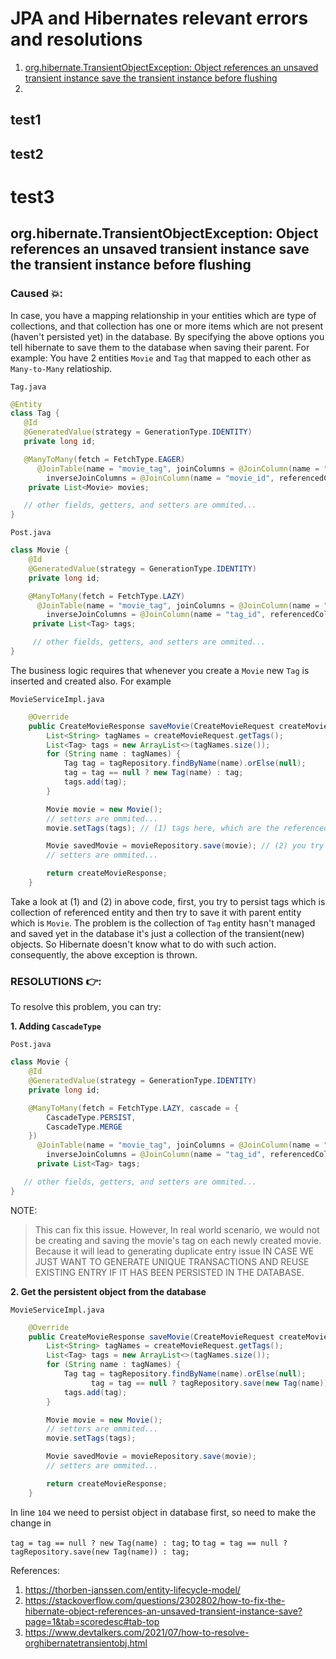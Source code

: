 # JPA and Hibernates relevant errors and resolutions

1. [org.hibernate.TransientObjectException: Object references an unsaved transient instance save the transient instance before flushing](#org.hibernate.TransientObjectException:-object-references-an-unsaved-transient-instance-save-the-transient-instance-before-flushing)
2. [](#)

## test1

>

## test2

>

# test3

>

## org.hibernate.TransientObjectException: Object references an unsaved transient instance save the transient instance before flushing

### Caused 💥:

In case, you have a mapping relationship in your entities which are type of collections, and that collection has one or more items which are not present (haven't persisted yet)
in the database. By specifying the above options you tell hibernate to save them to the database when saving their parent. For example:
You have 2 entities `Movie` and `Tag` that mapped to each other as `Many-to-Many` relatioship.

`Tag.java`

```java
@Entity
class Tag {
   @Id
   @GeneratedValue(strategy = GenerationType.IDENTITY)
   private long id;

   @ManyToMany(fetch = FetchType.EAGER)
      @JoinTable(name = "movie_tag", joinColumns = @JoinColumn(name = "tag_id", referencedColumnName = "id"),
        inverseJoinColumns = @JoinColumn(name = "movie_id", referencedColumnName = "id"))
    private List<Movie> movies;

   // other fields, getters, and setters are ommited...
}
```

`Post.java`

```java
class Movie {
    @Id
    @GeneratedValue(strategy = GenerationType.IDENTITY)
    private long id;

    @ManyToMany(fetch = FetchType.LAZY)
      @JoinTable(name = "movie_tag", joinColumns = @JoinColumn(name = "movie_id", referencedColumnName = "id"),
        inverseJoinColumns = @JoinColumn(name = "tag_id", referencedColumnName = "id"))
     private List<Tag> tags;

     // other fields, getters, and setters are ommited...
}
```

The business logic requires that whenever you create a `Movie` new `Tag` is inserted and created also. For example

`MovieServiceImpl.java`

```java
    @Override
    public CreateMovieResponse saveMovie(CreateMovieRequest createMovieRequest) {
        List<String> tagNames = createMovieRequest.getTags();
        List<Tag> tags = new ArrayList<>(tagNames.size());
        for (String name : tagNames) {
            Tag tag = tagRepository.findByName(name).orElse(null);
            tag = tag == null ? new Tag(name) : tag;
            tags.add(tag);
        }

        Movie movie = new Movie();
        // setters are ommited...
        movie.setTags(tags); // (1) tags here, which are the referenced entity

        Movie savedMovie = movieRepository.save(movie); // (2) you try to persit parent object with referenced object
        // setters are ommited...

        return createMovieResponse;
    }
```

Take a look at (1) and (2) in above code, first, you try to persist tags which is collection of referenced entity and then try to save it with parent entity
which is `Movie`. The problem is the collection of `Tag` entity hasn't managed and saved yet in the database it's just a collection of the transient(new) objects.
So Hibernate doesn't know what to do with such action. consequently, the above exception is thrown.

### RESOLUTIONS 👉:

To resolve this problem, you can try:

**1. Adding `CascadeType`**

`Post.java`

```java
class Movie {
    @Id
    @GeneratedValue(strategy = GenerationType.IDENTITY)
    private long id;

    @ManyToMany(fetch = FetchType.LAZY, cascade = {
        CascadeType.PERSIST,
        CascadeType.MERGE
    })
	  @JoinTable(name = "movie_tag", joinColumns = @JoinColumn(name = "movie_id", referencedColumnName = "id"),
        inverseJoinColumns = @JoinColumn(name = "tag_id", referencedColumnName = "id"))
	  private List<Tag> tags;

   // other fields, getters, and setters are ommited...
}
```

NOTE:

> This can fix this issue. However, In real world scenario, we would not be creating and saving the movie's tag on each newly created movie.
> Because it will lead to generating duplicate entry issue IN CASE WE JUST WANT TO GENERATE UNIQUE TRANSACTIONS AND REUSE EXISTING ENTRY IF IT HAS BEEN
> PERSISTED IN THE DATABASE.

**2. Get the persistent object from the database**

`MovieServiceImpl.java`

```java
    @Override
    public CreateMovieResponse saveMovie(CreateMovieRequest createMovieRequest) {
        List<String> tagNames = createMovieRequest.getTags();
        List<Tag> tags = new ArrayList<>(tagNames.size());
        for (String name : tagNames) {
            Tag tag = tagRepository.findByName(name).orElse(null);
			      tag = tag == null ? tagRepository.save(new Tag(name)) : tag;  // persit if object is null
            tags.add(tag);
        }

        Movie movie = new Movie();
        // setters are ommited...
        movie.setTags(tags);

        Movie savedMovie = movieRepository.save(movie);
        // setters are ommited...

        return createMovieResponse;
    }
```

In line `104` we need to persist object in database first, so need to make the change in

`tag = tag == null ? new Tag(name) : tag;` to `tag = tag == null ? tagRepository.save(new Tag(name)) : tag;`

References:

1. https://thorben-janssen.com/entity-lifecycle-model/
2. https://stackoverflow.com/questions/2302802/how-to-fix-the-hibernate-object-references-an-unsaved-transient-instance-save?page=1&tab=scoredesc#tab-top
3. https://www.devtalkers.com/2021/07/how-to-resolve-orghibernatetransientobj.html

